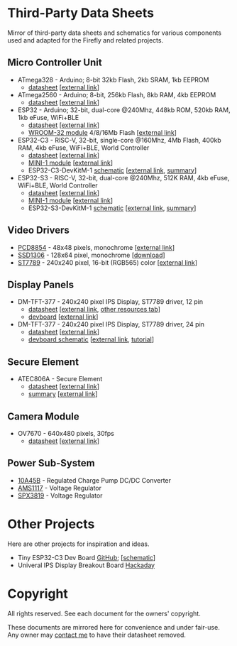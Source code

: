 Third-Party Data Sheets
=======================

Mirror of third-party data sheets and schematics for various components used and adapted for the Firefly and related projects.


Micro Controller Unit
---------------------

- ATmega328 - Arduino; 8-bit 32kb Flash, 2kb SRAM, 1kb EEPROM
  - [datasheet](./atmega328.pdf) [[external link](http://ww1.microchip.com/downloads/en/DeviceDoc/Atmel-7810-Automotive-Microcontrollers-ATmega328P_Datasheet.pdf)]
- ATmega2560 - Arduino; 8-bit, 256kb Flash, 8kb RAM, 4kb EEPROM
  - [datasheet](./atmega2560.pdf) [[external link](http://ww1.microchip.com/downloads/en/DeviceDoc/Atmel-2549-8-bit-AVR-Microcontroller-ATmega640-1280-1281-2560-2561_datasheet.pdf)]
- ESP32 - Arduino; 32-bit, dual-core @240Mhz, 448kb ROM, 520kb RAM, 1kb eFuse, WiFi+BLE
  - [datasheet](./esp32.pdf) [[external link](https://www.espressif.com/sites/default/files/documentation/esp32_datasheet_en.pdf)]
  - [WROOM-32 module](./esp32-wroom32.pdf) 4/8/16Mb Flash [[external link](https://www.espressif.com/sites/default/files/documentation/esp32-wroom-32_datasheet_en.pdf)]
- ESP32-C3 - RISC-V, 32-bit, single-core @160Mhz, 4Mb Flash, 400kb RAM, 4kb eFuse, WiFi+BLE, World Controller
  - [datasheet](./esp32-c3.pdf) [[external link](https://www.espressif.com/sites/default/files/documentation/esp32-c3_datasheet_en.pdf)]
  - [MINI-1 module](./esp32-c3-mini-1.pdf) [[external link](https://www.espressif.com/sites/default/files/documentation/esp32-c3-mini-1_datasheet_en.pdf)]
  - ESP32-C3-DevKitM-1 [schematic](./esp32-c3-devkitm.pdf) [[external link](https://dl.espressif.com/dl/schematics/SCH_ESP32-C3-DEVKITM-1_V1_20200915A.pdf), [summary](https://docs.espressif.com/projects/esp-idf/en/latest/esp32c3/hw-reference/esp32c3/user-guide-devkitm-1.html)]
- ESP32-S3 - RISC-V, 32-bit, dual-core @240Mhz, 512K RAM, 4kb eFuse, WiFi+BLE, World Controller
  - [datasheet](./esp32-s3.pdf) [[external link](https://www.espressif.com/sites/default/files/documentation/esp32-s3_datasheet_en.pdf)]
  - [MINI-1 module](./esp32-s3-mini-1.pdf) [[external link](https://www.espressif.com/sites/default/files/documentation/esp32-s3-mini-1_mini-1u_datasheet_en.pdf)]
  - ESP32-S3-DevKitM-1 [schematic](./esp32-s3-devkitm.pdf) [[external link](https://dl.espressif.com/dl/schematics/SCH_ESP32-C3-DEVKITM-1_V1_20200915A.pdf), [summary](https://docs.espressif.com/projects/esp-idf/en/latest/esp32s3/hw-reference/esp32s3/user-guide-devkitm-1.html)]


Video Drivers
-------------

- [PCD8854](./pcd8854.pdf) - 48x48 pixels, monochrome [[external link](https://www.sparkfun.com/datasheets/LCD/Monochrome/Nokia5110.pdf)]
- [SSD1306](./ssd1306.pdf) - 128x64 pixel, monochrome [[download](https://www.szmaclight.com/download/SSD1306-datasheet.html)]
- [ST7789](./st7789.pdf) - 240x240 pixel, 16-bit (RGB565) color [[external link](https://www.newhavendisplay.com/appnotes/datasheets/LCDs/ST7789V.pdf)]


Display Panels
-------------

- DM-TFT-377 - 240x240 pixel IPS Display, ST7789 driver, 12 pin
  - [datasheet](./dm-tft13-377panel.pdf) [[external link](https://cdn.shopify.com/s/files/1/0264/7629/files/DM-TFT13-377panel_Datasheet.pdf?v=1659336245), [other resources tab](https://www.displaymodule.com/products/1-3-240-x-240-ips-tft-display-module-spi)]
  - [devboard](./dm-tft13-377.pdf) [[external link](https://cdn.shopify.com/s/files/1/0264/7629/files/DM-TFT13-377_Datasheet.pdf?v=1659336245)]
- DM-TFT-377 - 240x240 pixel IPS Display, ST7789 driver, 24 pin
  - [datasheet](./zjy133t-if05.pdf) [[external link](https://cdn-shop.adafruit.com/product-files/4520/4520_C13462__________.pdf)]
  - [devboard schematic](./adafruit-tft13-breakout-schematic.png) [[external link](https://cdn-learn.adafruit.com/assets/assets/000/079/156/original/adafruit_products_1-3in_IPS_TFT_Sch.png?1565202407), [tutorial](https://cdn-learn.adafruit.com/downloads/pdf/adafruit-1-3-and-1-54-240-x-240-wide-angle-tft-lcd-displays.pdf)]


Secure Element
--------------

- ATEC806A - Secure Element
  - [datasheet](./atec806a.pdf) [[external link](http://ww1.microchip.com/downloads/en/DeviceDoc/ATECC608A-TNGTLS-CryptoAuthentication-Data-Sheet-DS40002112B.pdf)]
  - [summary](./atecc806a-summary.pdf) [[external link](http://ww1.microchip.com/downloads/en/DeviceDoc/40001977A.pdf)]


Camera Module
-------------

- OV7670 - 640x480 pixels, 30fps
  - [datasheet](./ov7670.pdf) [[external link](https://www.voti.nl/docs/OV7670.pdf)]


Power Sub-System
----------------

- [10A45B](./10a45b.pdf) - Regulated Charge Pump DC/DC Converter
- [AMS1117](./ams1117.pdf) - Voltage Regulator
- [SPX3819](./spx3819.pdf) - Voltage Regulator


Other Projects
==============

Here are other projects for inspiration and ideas.

- Tiny ESP32-C3 Dev Board [GitHub](https://github.com/01Space/ESP32-C3-0.42LCD); [[schematic](https://github.com/01Space/ESP32-C3-0.42LCD/blob/main/Schematic/ESP32-C3-0.42OED%20Schematic.pdf)]
- Univeral IPS Display Breakout Board [Hackaday](https://hackaday.io/project/168130-universal-ips-display-breakout-board/)


Copyright
=========

All rights reserved. See each document for the owners' copyright.

These documents are mirrored here for convenience and under fair-use. Any
owner may [contact me](mailto:me@ricmoo.com) to have their datasheet removed.
